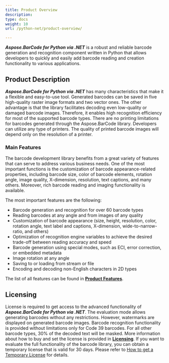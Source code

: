 ```yaml
---
title: Product Overview
description:
type: docs
weight: 10
url: /python-net/product-overview/

---
```


***Aspose.BarCode for Python via .NET*** is a robust and reliable barcode generation and recognition component written in Python that allows developers to quickly and easily add barcode reading and creation functionality to various applications.

## **Product Description**
***Aspose.BarCode for Python via .NET*** has many characteristics that make it a flexible and easy-to-use tool. Generated barcodes can be saved in five high-quality raster image formats and two vector ones. The other advantage is that the library facilitates decoding even low-quality or damaged barcode images. Therefore, it enables high recognition efficiency for most of the supported barcode types. There are no printing limitations for barcodes generated through the Aspose.BarCode library. Developers can utilize any type of printers. The quality of printed barcode images will depend only on the resolution of a printer.

### **Main Features**
The barcode development library benefits from a great variety of features that can serve to address various business needs. One of the most important functions is the customization of barcode appearance-related properties, including barcode size, color of barcode elements, rotation angle, image quality, X-dimension, resolution, text captions, and many others. Moreover, rich barcode reading and imaging functionality is available.  
  
The most important features are the following: 
- Barcode generation and recognition for over 60 barcode types
- Reading barcodes at any angle and from images of any quality
- Customization of barcode appearance (size, height, resolution, color, rotation angle, text label and captions, X-dimension, wide-to-narrow-ratio, and others)
- Optimization of recognition engine variables to achieve the desired trade-off between reading accuracy and speed
- Barcode generation using special modes, such as ECI, error correction, or embedded metadata
- Image rotation at any angle 
- Saving to or loading from stream or file 
- Encoding and decoding non-English characters in 2D types

The list of all features can be found in [**Product Features**](/barcode/python-net/product-features/).


## **Licensing**
License is required to get access to the advanced functionality of ***Aspose.BarCode for Python via .NET***. The evaluation mode allows generating barcodes without any restrictions. However, watermarks are displayed on generated barcode images. Barcode recognition functionality is provided without limitations only for Code 39 barcodes. For all other barcode types, 30% of the decoded text will be masked. More information about how to buy and set the license is provided in [**Licensing**](/barcode/python-net/licensing/). If you want to evaluate the full functionality of the barcode library, you can obtain a temporary license that is valid for 30 days. Please refer to [How to get a Temporary License](https://purchase.aspose.com/temporary-license) for details.
